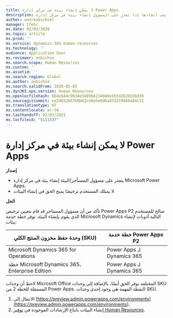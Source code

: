 ```yaml
---
title: لا يمكن إنشاء بيئة في مركز إدارة Power Apps
description: يشرح هذا المقال الخطوات التي يجب اتخاذها إذا تعذر على المسؤول إنشاء بيئة في مركز إدارة Microsoft Power Apps.
author: andreabichsel
manager: tfehr
ms.date: 02/03/2020
ms.topic: article
ms.prod: ''
ms.service: dynamics-365-human-resources
ms.technology: ''
audience: Application User
ms.reviewer: anbichse
ms.search.scope: Human Resources
ms.custom: ''
ms.assetid: ''
ms.search.region: Global
ms.author: anbichse
ms.search.validFrom: 2020-02-03
ms.dyn365.ops.version: Human Resources
ms.openlocfilehash: 664c644c9b34e3489b4134040e165d26202dbd38
ms.sourcegitcommit: ea2d652867b9b83ce6e5e8d6a97d2f9460a84c52
ms.translationtype: HT
ms.contentlocale: ar-SA
ms.lasthandoff: 02/03/2021
ms.locfileid: "5111337"
---
```

# <a name="cant-create-an-environment-in-the-power-apps-admin-center"></a>لا يمكن إنشاء بيئة في مركز إدارة Power Apps

**إصدار**

- يتعذر على مسؤول المستأجر/البيئة إنشاء بيئة في مركز إدارة Microsoft Power Apps.
- لا يمتلك المستخدم ترخيصًا يمنح الحق في إنشاء البيئات.

**الحل**

تأكد من أن مسؤول المستاجر قد قام بتعيين ترخيص Power Apps P2 صالح للمستخدم الذي يقوم بإنشاء البيئة. توفر خطة خدمة Microsoft Dynamics التالية أذونات لإنشاء بيئات:

| وحدة حفظ مخزون المنتج الكلي (SKU)       | خطة خدمة Power Apps P2  |
|------------------------------------------------|----------------------------|
| Microsoft Dynamics 365 for Operations          | Power Apps لـ Dynamics 365 |
| خطة Microsoft Dynamics 365، Enterprise Edition | Power Apps لـ Dynamics 365 |

لاحظ أن وحدات Microsoft Office المختلفة توفر الحق أيضًا، بالإضافة إلى وحدات SKU المستقلة للخطة 2 من Power Apps. النقطة المهمة هي وجود إحدى وحدات SKU.

1. الانتقال إلى [https://preview.admin.powerapps.com/environments](https://preview.admin.powerapps.com/environments).
2. إنشاء البيئات باتباع الإرشادات الموجودة في [توفير Human Resources](https://docs.microsoft.com/dynamics365/unified-operations/talent/provisioning-talent).
